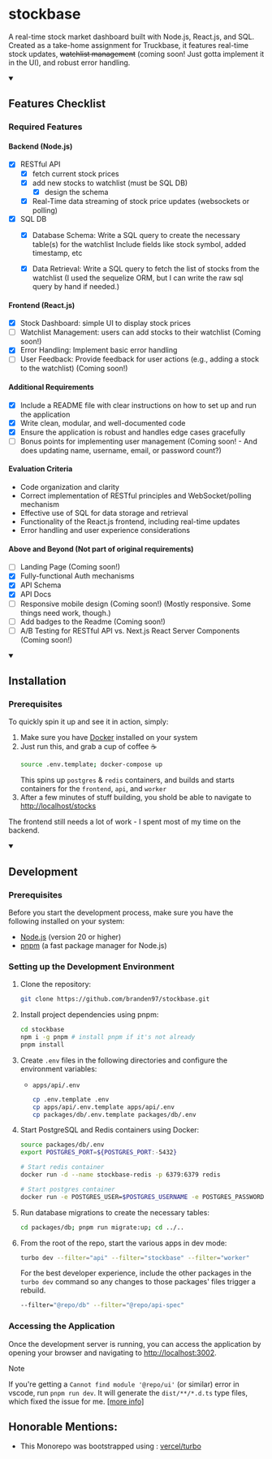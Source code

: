 # stockbase

A real-time stock market dashboard built with Node.js, React.js, and SQL. Created as a take-home assignment for Truckbase, it features real-time stock updates, ~~watchlist management~~ (coming soon! Just gotta implement it in the UI), and robust error handling.

<details open>
  <summary><h2>Features Checklist</h2></summary>
  
### Required Features
#### Backend (Node.js)
- [x] RESTful API
    - [x] fetch current stock prices
    - [x] add new stocks to watchlist (must be SQL DB)
        - [x] design the schema
    - [x] Real-Time data streaming of stock price updates (websockets or polling)
- [x] SQL DB
    - [x] Database Schema: Write a SQL query to create the necessary table(s) for the watchlist
Include fields like stock symbol, added timestamp, etc
    - [x] Data Retrieval: Write a SQL query to fetch the list of stocks from the watchlist
        (I used the sequelize ORM, but I can write the raw sql query by hand if needed.)


#### Frontend (React.js)
- [x] Stock Dashboard: simple UI to display stock prices
- [ ] Watchlist Management: users can add stocks to their watchlist
    (Coming soon!)
- [x] Error Handling: Implement basic error handling
- [ ] User Feedback: Provide feedback for user actions (e.g., adding a stock to the watchlist)
    (Coming soon!)

#### Additional Requirements
- [x] Include a README file with clear instructions on how to set up and run the application
- [x] Write clean, modular, and well-documented code
- [x] Ensure the application is robust and handles edge cases gracefully
- [ ] Bonus points for implementing user management
    (Coming soon! - And does updating name, username, email, or password count?)

#### Evaluation Criteria
- Code organization and clarity
- Correct implementation of RESTful principles and WebSocket/polling mechanism
- Effective use of SQL for data storage and retrieval
- Functionality of the React.js frontend, including real-time updates
- Error handling and user experience considerations


#### Above and Beyond (Not part of original requirements)
- [ ] Landing Page (Coming soon!)
- [x] Fully-functional Auth mechanisms
- [x] API Schema
- [x] API Docs
- [ ] Responsive mobile design (Coming soon!)
    (Mostly responsive. Some things need work, though.)
- [ ] Add badges to the Readme (Coming soon!)
- [ ] A/B Testing for RESTful API vs. Next.js React Server Components (Coming soon!)

</details>

<details open>
  <summary><h2>Installation</h2></summary>

### Prerequisites
To quickly spin it up and see it in action, simply:
1. Make sure you have [Docker](https://www.docker.com/) installed on your system
2. Just run this, and grab a cup of coffee ☕
    ```bash
    source .env.template; docker-compose up
    ```
    This spins up `postgres` & `redis` containers, and builds and starts containers for the `frontend`, `api`, and `worker`
3. After a few minutes of stuff building, you shold be able to navigate to [http://localhost/stocks](http://localhost/stocks)

The frontend still needs a lot of work - I spent most of my time on the backend.

</details>


<details open>
  <summary><h2>Development</h2></summary>
    
### Prerequisites
Before you start the development process, make sure you have the following installed on your system:
- [Node.js](https://nodejs.org/) (version 20 or higher)
- [pnpm](https://pnpm.io/) (a fast package manager for Node.js)

### Setting up the Development Environment
1. Clone the repository:
     ```bash
     git clone https://github.com/branden97/stockbase.git
     ```

2. Install project dependencies using pnpm:
     ```bash
     cd stockbase
     npm i -g pnpm # install pnpm if it's not already
     pnpm install
     ```

3. Create `.env` files in the following directories and configure the environment variables:
     - `apps/api/.env`
        ```bash
        cp .env.template .env
        cp apps/api/.env.template apps/api/.env
        cp packages/db/.env.template packages/db/.env
        ```

4. Start PostgreSQL and Redis containers using Docker:
     ```bash
     source packages/db/.env
     export POSTGRES_PORT=${POSTGRES_PORT:-5432}

     # Start redis container
     docker run -d --name stockbase-redis -p 6379:6379 redis

     # Start postgres container
     docker run -e POSTGRES_USER=$POSTGRES_USERNAME -e POSTGRES_PASSWORD=$POSTGRES_PASSWORD -e POSTGRES_DB=$POSTGRES_DATABASE -p ${POSTGRES_PORT:-5432}:5432 --name stockbase-db -d postgres
     ```

5. Run database migrations to create the necessary tables:
     ```bash
     cd packages/db; pnpm run migrate:up; cd ../..
     ```

6. From the root of the repo, start the various apps in dev mode:
     ```bash
     turbo dev --filter="api" --filter="stockbase" --filter="worker"
     ```
     For the best developer experience, include the other packages in the `turbo dev` command so any changes to those packages' files trigger a rebuild.
     ```bash
     --filter="@repo/db" --filter="@repo/api-spec" 
     ```

### Accessing the Application
Once the development server is running, you can access the application by opening your browser and navigating to [http://localhost:3002](http://localhost:3002).
</details>

> [!NOTE]
> If you're getting a `Cannot find module '@repo/ui'` (or similar) error in vscode, run `pnpm run dev`. It will generate the `dist/**/*.d.ts` type files, which fixed the issue for me. [[more info]](https://github.com/vercel/turbo/issues/4771)

## Honorable Mentions:

- This Monorepo was bootstrapped using : [vercel/turbo](https://vercel.com/templates/remix/turborepo-kitchensink)
